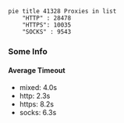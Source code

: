 
```mermaid
pie title 41328 Proxies in list
    "HTTP" : 28478
    "HTTPS": 10035
    "SOCKS" : 9543
```

### Some Info
#### Average Timeout

- mixed: 4.0s
- http: 2.3s
- https: 8.2s
- socks: 6.3s